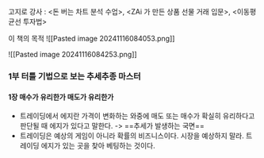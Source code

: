 고지로 강사 : <돈 버는 차트 분석 수업>, <ZAi 가 만든 상품 선물 거래 입문>, <이동평균선 투자법>

이 책의 목적
![[Pasted image 20241116084053.png]]

![[Pasted image 20241116084253.png]]
### 1부 터틀 기법으로 보는 추세추종 마스터
#### 1장 매수가 유리한가 매도가 유리한가

+ 트레이딩에서 에지란 가격이 변화하는 와중에 매도 또는 매수가 확실히 유리하다고 판단될 때 에지가 있다고 말한다.  -> ==추세가 발생하는 국면==
+ 트레이딩은 예상의 게임이 아니라 확률의 비즈니스이다. 시장을 예상하지 말라. 트레이딩 에지가 있는 곳을 찾아 베팅하는 것이다.


